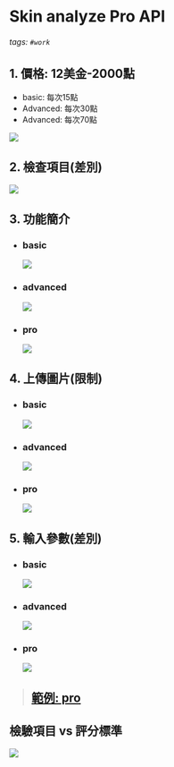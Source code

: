 # Skin analyze Pro API
###### tags: `#work`

## 1. 價格: 12美金-2000點
- basic: 每次15點
- Advanced: 每次30點
- Advanced: 每次70點

![](/imgs/1.png)

## 2. 檢查項目(差別)
![](/imgs/2.png)

## 3. 功能簡介
- ### basic
  ![](/imgs/basic/info.png)
- ### advanced
  ![](/imgs/advanced/info.png)
- ### pro
  ![](/imgs/pro/info.png)

## 4. 上傳圖片(限制)
- ### basic
  ![](/imgs/basic/limit.png)
- ### advanced
  ![](/imgs/advanced/limit.png)
- ### pro
  ![](/imgs/pro/limit.png)

## 5. 輸入參數(差別)
- ### basic
  ![](/imgs/basic/args.png)

- ### advanced
  ![](/imgs/advanced/args.png)

- ### pro
  ![](/imgs/pro/args.png)

> ## [範例: pro](https://www.ailabtools.com/portrait-skin-analysis-professional-example)

## 檢驗項目 vs 評分標準
  ![](/imgs/14.png)
